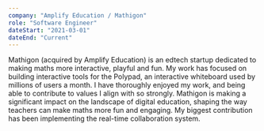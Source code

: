 ```yaml
---
company: "Amplify Education / Mathigon"
role: "Software Engineer"
dateStart: "2021-03-01"
dateEnd: "Current"
---
```


Mathigon (acquired by Amplify Education) is an edtech startup dedicated to making maths more interactive, playful and
fun. My work has focused on building interactive tools for the Polypad, an interactive whiteboard used by millions of
users a month. I have thoroughly enjoyed my work, and being able to contribute to values I align with so strongly.
Mathigon is making a significant impact on the landscape of digital education, shaping the way teachers can make maths
more fun and engaging. My biggest contribution has been implementing the real-time collaboration system.

